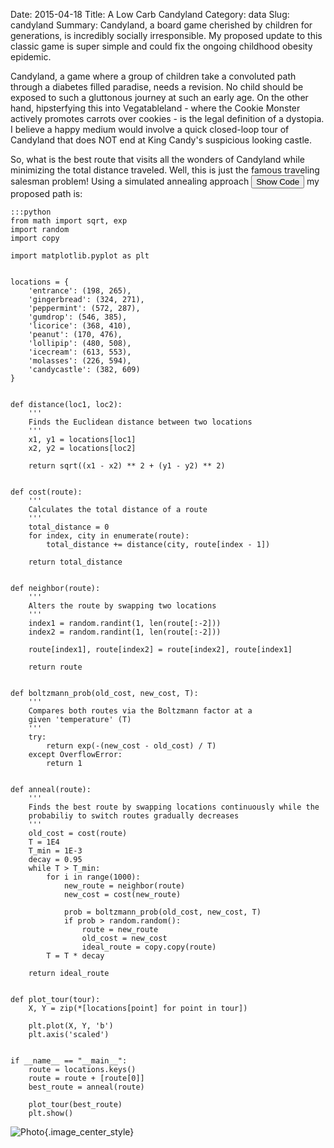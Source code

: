 Date: 2015-04-18
Title: A Low Carb Candyland
Category: data
Slug: candyland
Summary: Candyland, a board game cherished by children for generations, is incredibly socially irresponsible. My proposed update to this classic game is super simple and could fix the ongoing childhood obesity epidemic.
 
Candyland, a game where a group of children take a convoluted path through a diabetes filled paradise, needs a revision.
No child should be exposed to such a gluttonous journey at such an early age. On the other hand, hipsterfying this into 
Vegatableland - where the Cookie Monster actively promotes carrots over cookies - is the legal definition of a dystopia. 
I believe a happy medium would involve a quick closed-loop tour of Candyland that does NOT end at King Candy's suspicious 
looking castle.

So, what is the best route that visits all the wonders of Candyland while minimizing the total distance traveled. Well,
this is just the famous traveling salesman problem! Using a simulated annealing approach <button class="btn btn-default btn-sm toggle-start-hidden">Show Code</button> my proposed path is:

    :::python
    from math import sqrt, exp
    import random
    import copy
  
    import matplotlib.pyplot as plt
    
    
    locations = {
        'entrance': (198, 265),
        'gingerbread': (324, 271),
        'peppermint': (572, 287),
        'gumdrop': (546, 385),
        'licorice': (368, 410),
        'peanut': (170, 476),
        'lollipip': (480, 508),
        'icecream': (613, 553),
        'molasses': (226, 594),
        'candycastle': (382, 609)
    }
    
    
    def distance(loc1, loc2):
        '''
        Finds the Euclidean distance between two locations
        '''
        x1, y1 = locations[loc1]
        x2, y2 = locations[loc2]
        
        return sqrt((x1 - x2) ** 2 + (y1 - y2) ** 2)
    
    
    def cost(route):
        '''
        Calculates the total distance of a route 
        '''
        total_distance = 0
        for index, city in enumerate(route):
            total_distance += distance(city, route[index - 1])
        
        return total_distance
    
    
    def neighbor(route):
        '''
        Alters the route by swapping two locations
        '''
        index1 = random.randint(1, len(route[:-2]))
        index2 = random.randint(1, len(route[:-2]))
    
        route[index1], route[index2] = route[index2], route[index1]
        
        return route
    
    
    def boltzmann_prob(old_cost, new_cost, T):
        '''
        Compares both routes via the Boltzmann factor at a 
        given 'temperature' (T)
        '''    
        try:
            return exp(-(new_cost - old_cost) / T)
        except OverflowError:
            return 1
    
    
    def anneal(route):
        '''
        Finds the best route by swapping locations continuously while the 
        probabiliy to switch routes gradually decreases
        '''    
        old_cost = cost(route)
        T = 1E4
        T_min = 1E-3
        decay = 0.95
        while T > T_min:
            for i in range(1000):
                new_route = neighbor(route)
                new_cost = cost(new_route)
    
                prob = boltzmann_prob(old_cost, new_cost, T)
                if prob > random.random():
                    route = new_route
                    old_cost = new_cost
                    ideal_route = copy.copy(route)
            T = T * decay
    
        return ideal_route
    
    
    def plot_tour(tour):
        X, Y = zip(*[locations[point] for point in tour])
    
        plt.plot(X, Y, 'b')
        plt.axis('scaled')
    
    
    if __name__ == "__main__":
        route = locations.keys()
        route = route + [route[0]]
        best_route = anneal(route)
    
        plot_tour(best_route)
        plt.show()

![Photo]({attach}/assets/data/2015/candyland.png){.image_center_style}